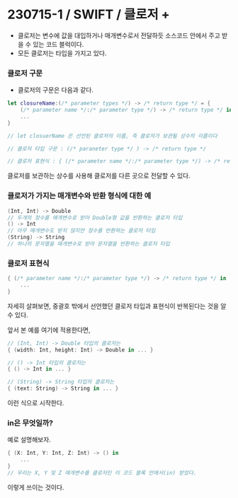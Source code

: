 # 230715-1 / SWIFT / 클로저 +
-  클로저는 변수에 값을 대입하거나 매개변수로서 전달하듯 소스코드 안에서 주고 받을 수 있는 코드 블럭이다.
- 모든 클로저는 타입을 가지고 있다. 

### 클로저 구문
- 클로저의 구문은 다음과 같다.
```swift
let closureName:(/* parameter types */) -> /* return type */ = { 
    (/* parameter name */:/* parameter type */) -> /* return type */ in
    ...
}

// let closuerName 은 선언된 클로저의 이름, 즉 클로저가 보관될 상수의 이름이다

// 클로저 타입 구문 : (/* paraneter type */ ) -> /* return type */ 

// 클로저 표현식 : { (/* parameter name */:/* parameter type */) -> /* return type */ in ... }
```

클로저를 보관하는 상수를 사용해 클로저를 다른 곳으로 전달할 수 있다.

### 클로저가 가지는 매개변수와 반환 형식에 대한 예
```swift
(Int, Int) -> Double 
// 두개의 정수를 매개변수로 받아 Double형 값을 반환하는 클로저 타입
() -> Int 
// 아무 매개변수도 받지 않지만 정수를 반환하는 클로저 타입
(String) -> String
// 하나의 문자열을 매개변수로 받아 문자열을 반환하는 클로저 타입
```

### 클로저 표현식 
```swift
{ (/* parameter name */:/* parameter type */) -> /* return type */ in 
    ...
}
```
자세히 살펴보면, 중괄호 밖에서 선언했던 클로저 타입과 표현식이 반복된다는 것을 알 수 있다. 

앞서 본 예를 여기에 적용한다면, 
```swift
// (Int, Int) -> Double 타입의 클로저는
{ (width: Int, height: Int) -> Double in ... }

// () -> Int 타입의 클로저는 
{ () -> Int in ... }

// (String) -> String 타입의 클로저는
{ (text: String) -> String in ... }
```
이런 식으로 시작한다. 
### in은 무엇일까?
예로 설명해보자.
```swift
{ (X: Int, Y: Int, Z: Int) -> () in
    ...
}
// 우리는 X, Y 및 Z 매개변수를 클로저인 이 코드 블록 안에서(in) 받았다.
```
이렇게 쓰이는 것이다.